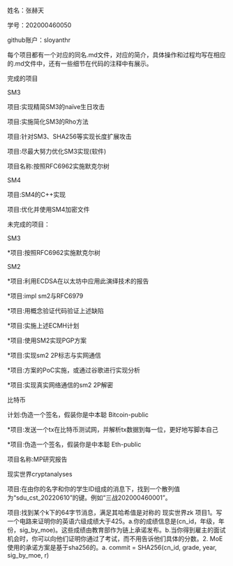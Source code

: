 姓名：张赫天

学号：202000460050

github账户：sloyanthr

每个项目都有一个对应的同名.md文件，对应的简介，具体操作和过程均写在相应的.md文件中，还有一些细节在代码的注释中有展示。

完成的项目

SM3

项目:实现精简SM3的naïve生日攻击

项目:实施简化SM3的Rho方法

项目:针对SM3、SHA256等实现长度扩展攻击

项目:尽最大努力优化SM3实现(软件)

项目名称:按照RFC6962实施默克尔树

SM4

项目:SM4的C++实现

项目:优化并使用SM4加密文件

未完成的项目：

SM3 

*项目:按照RFC6962实施默克尔树

SM2 

*项目:利用ECDSA在以太坊中应用此演绎技术的报告 

*项目:impl sm2与RFC6979 

*项目:用概念验证代码验证上述缺陷 

*项目:实施上述ECMH计划 

*项目:使用SM2实现PGP方案 

*项目:实现sm2 2P标志与实网通信 

*项目:方案的PoC实施，或通过谷歌进行实现分析 

*项目:实现真实网络通信的sm2 2P解密

比特币 

计划:伪造一个签名，假装你是中本聪 Bitcoin-public 

*项目:发送一个tx在比特币测试网，并解析tx数据到每一位，更好地写脚本自己 

*项目:伪造一个签名，假装你是中本聪 Eth-public 

项目名称:MP研究报告 

现实世界cryptanalyses 

项目:在由你的名字和你的学生ID组成的消息下，找到一个散列值为“sdu_cst_20220610”的键。例如“三战202000460001”。 

项目:找到某个k下的64字节消息，满足其哈希值是对称的 现实世界zk 项目1。写一个电路来证明你的英语六级成绩大于425。a.你的成绩信息是(cn_id，年级，年份，sig_by_moe)。这些成绩由教育部作为链上承诺发布。b.当你得到雇主的面试机会时，你可以向他们证明你通过了考试，而不用告诉他们具体的分数。2. MoE使用的承诺方案是基于sha256的。a. commit = SHA256(cn_id, grade, year, sig_by_moe, r)
